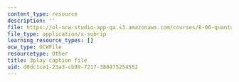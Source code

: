 ```yaml
---
content_type: resource
description: ''
file: https://ol-ocw-studio-app-qa.s3.amazonaws.com/courses/8-06-quantum-physics-iii-spring-2018/d0dc1ce123a3cb997217380475254552_mas9avjieP0.srt
file_type: application/x-subrip
learning_resource_types: []
ocw_type: OCWFile
resourcetype: Other
title: 3play caption file
uid: d0dc1ce1-23a3-cb99-7217-380475254552
---
```

